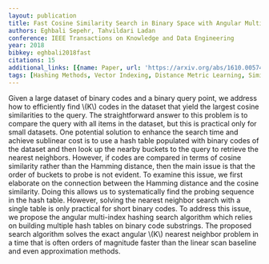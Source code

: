 ```yaml
---
layout: publication
title: Fast Cosine Similarity Search in Binary Space with Angular Multi-index Hashing
authors: Eghbali Sepehr, Tahvildari Ladan
conference: IEEE Transactions on Knowledge and Data Engineering
year: 2018
bibkey: eghbali2018fast
citations: 15
additional_links: [{name: Paper, url: 'https://arxiv.org/abs/1610.00574'}]
tags: [Hashing Methods, Vector Indexing, Distance Metric Learning, Similarity Search]
---
```

Given a large dataset of binary codes and a binary query point, we address
how to efficiently find \\(K\\) codes in the dataset that yield the largest cosine
similarities to the query. The straightforward answer to this problem is to
compare the query with all items in the dataset, but this is practical only for
small datasets. One potential solution to enhance the search time and achieve
sublinear cost is to use a hash table populated with binary codes of the
dataset and then look up the nearby buckets to the query to retrieve the
nearest neighbors. However, if codes are compared in terms of cosine similarity
rather than the Hamming distance, then the main issue is that the order of
buckets to probe is not evident. To examine this issue, we first elaborate on
the connection between the Hamming distance and the cosine similarity. Doing
this allows us to systematically find the probing sequence in the hash table.
However, solving the nearest neighbor search with a single table is only
practical for short binary codes. To address this issue, we propose the angular
multi-index hashing search algorithm which relies on building multiple hash
tables on binary code substrings. The proposed search algorithm solves the
exact angular \\(K\\) nearest neighbor problem in a time that is often orders of
magnitude faster than the linear scan baseline and even approximation methods.